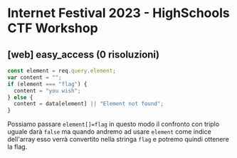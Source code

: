 # Internet Festival 2023 - HighSchools CTF Workshop

## [web] easy_access (0 risoluzioni)

```javascript
const element = req.query.element;
var content = "";
if (element === "flag") {
  content = "you wish";
} else {
  content = data[element] || "Element not found";
}
```

Possiamo passare `element[]=flag` in questo modo il confronto con triplo uguale darà `false` ma quando andremo ad usare `element` come indice dell'array esso verrà convertito nella stringa `flag` e potremo quindi ottenere la flag.

